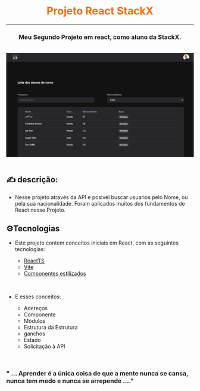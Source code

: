 <h1 align="center" style="color: rgb(255, 106, 7)"> Projeto React StackX </h1>
<hr/>

<h3 align="center"> Meu Segundo Projeto em react, como aluno da StackX.</h3>

<div style= "display: inline_block"></br>
    <img align="center" alt="image do prjeto" src="./src/assets/images/img-02.Project.PNG"/>        
</div></br>


## :writing_hand: descrição:
* Nesse projeto através da API e posivel buscar usuarios pelo Nome, ou pela sua nacionalidade.
Foram aplicados muitos dos fundamentos de React nesse Projeto.


## :gear:Tecnologias

* Este projeto contem conceitos iniciais em React, com as seguintes tecnologias:


  - [ ReactTS ](https://reactjs.org/)
  - [Vite](https://vitejs.dev/guide/)
  - [Componentes estilizados](https://styled-components.com/)


</br>

* E esses conceitos:
  
    - Adereços
    - Componente
    - Módulos
    - Estrutura da Estrutura
    - ganchos
    - Estado
    - Solicitação à API

</br>

  ### " ... Aprender é a única coisa de que a mente nunca se cansa, nunca tem medo e nunca se arrepende ...." 